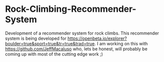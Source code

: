 # Rock-Climbing-Recommender-System
Development of a recommender system for rock climbs. This recommender system is being developed for https://openbeta.io/explorer?boulder=true&sport=true&tr=true&trad=true. I am working on this with https://github.com/JeffMacaluso who, lets be honest, will probably be coming up with most of the cutting edge work ;)
